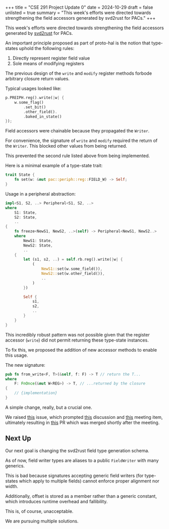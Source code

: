 +++
title = "CSE 291 Project Update 0"
date = 2024-10-29
draft = false
unlisted = true
summary = "This week's efforts were directed towards strengthening the field accessors generated by svd2rust for PACs."
+++

This week's efforts were directed towards strengthening the field
accessors generated by [svd2rust](https://github.com/rust-embedded/svd2rust) for PACs.

An important principle proposed as part of proto-hal is the notion that type-states
uphold the following rules:
1. Directly represent register field value
1. Sole means of modifying registers

The previous design of the `write` and `modify` register methods forbode arbitrary
closure return values.

Typical usages looked like:

```rust
p.PREIPH.reg().write(|w| {
    w.some_flag()
        .set_bit()
        .other_field().
        .baked_in_state()
});
```

Field accessors were chainable because they propagated the `Writer`.

For convenience, the signature of `write` and `modify` required the return
of the `Writer`. This blocked other values from being returned.

This prevented the second rule listed above from being implemented.

Here is a minimal example of a type-state trait:

```rust
trait State {
    fn set(w: &mut pac::periph::reg::FIELD_W) -> Self;
}
```

Usage in a peripheral abstraction:

```rust
impl<S1, S2, ..> Peripheral<S1, S2, ..>
where
    S1: State,
    S2: State,
    ..
{
    fn freeze<NewS1, NewS2, ..>(self) -> Peripheral<NewS1, NewS2..>
    where
        NewS1: State,
        NewS2: State,
        ..
    {
        let (s1, s2, ..) = self.rb.reg().write(|w| {
            (
                NewS1::set(w.some_field()),
                NewS2::set(w.other_field()),
                ..
            )
        })

        Self {
            s1,
            s2,
            ..
        }
    }
}
```

This incredibly robust pattern was not possible given that the register
accessor (`write`) did not permit returning these type-state instances.

To fix this, we proposed the addition of new accessor methods to enable this usage.

The new signature:

```rust
pub fn from_write<F, T>(&self, f: F) -> T // return the T...
where
    F: FnOnce(&mut W<REG>) -> T, // ...returned by the closure
{
    // {implementation}
}
```

A simple change, really, but a crucial one.

We raised [this](https://github.com/rust-embedded/svd2rust/issues/859) issue,
which prompted [this](https://github.com/rust-embedded/svd2rust/pull/873) discussion and
[this](https://github.com/rust-embedded/wg/discussions/800#discussioncomment-11020573) meeting item,
ultimately resulting in [this](https://github.com/rust-embedded/svd2rust/pull/874) PR which was
merged shortly after the meeting.

## Next Up

Our next goal is changing the svd2rust field type generation schema.

As of now, field writer types are aliases to a public `FieldWriter` with many generics.

This is bad because signatures accepting generic field writers (for type-states which
apply to multiple fields) cannot enforce proper alignment nor width.

Additionally, offset is stored as a member rather than a generic constant, which
introduces runtime overhead and fallibility.

This is, of course, unacceptable.

We are pursuing multiple solutions.
